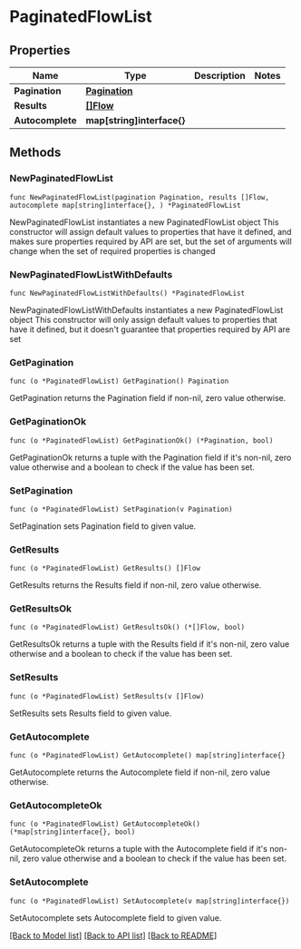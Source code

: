 # PaginatedFlowList

## Properties

Name | Type | Description | Notes
------------ | ------------- | ------------- | -------------
**Pagination** | [**Pagination**](Pagination.md) |  | 
**Results** | [**[]Flow**](Flow.md) |  | 
**Autocomplete** | **map[string]interface{}** |  | 

## Methods

### NewPaginatedFlowList

`func NewPaginatedFlowList(pagination Pagination, results []Flow, autocomplete map[string]interface{}, ) *PaginatedFlowList`

NewPaginatedFlowList instantiates a new PaginatedFlowList object
This constructor will assign default values to properties that have it defined,
and makes sure properties required by API are set, but the set of arguments
will change when the set of required properties is changed

### NewPaginatedFlowListWithDefaults

`func NewPaginatedFlowListWithDefaults() *PaginatedFlowList`

NewPaginatedFlowListWithDefaults instantiates a new PaginatedFlowList object
This constructor will only assign default values to properties that have it defined,
but it doesn't guarantee that properties required by API are set

### GetPagination

`func (o *PaginatedFlowList) GetPagination() Pagination`

GetPagination returns the Pagination field if non-nil, zero value otherwise.

### GetPaginationOk

`func (o *PaginatedFlowList) GetPaginationOk() (*Pagination, bool)`

GetPaginationOk returns a tuple with the Pagination field if it's non-nil, zero value otherwise
and a boolean to check if the value has been set.

### SetPagination

`func (o *PaginatedFlowList) SetPagination(v Pagination)`

SetPagination sets Pagination field to given value.


### GetResults

`func (o *PaginatedFlowList) GetResults() []Flow`

GetResults returns the Results field if non-nil, zero value otherwise.

### GetResultsOk

`func (o *PaginatedFlowList) GetResultsOk() (*[]Flow, bool)`

GetResultsOk returns a tuple with the Results field if it's non-nil, zero value otherwise
and a boolean to check if the value has been set.

### SetResults

`func (o *PaginatedFlowList) SetResults(v []Flow)`

SetResults sets Results field to given value.


### GetAutocomplete

`func (o *PaginatedFlowList) GetAutocomplete() map[string]interface{}`

GetAutocomplete returns the Autocomplete field if non-nil, zero value otherwise.

### GetAutocompleteOk

`func (o *PaginatedFlowList) GetAutocompleteOk() (*map[string]interface{}, bool)`

GetAutocompleteOk returns a tuple with the Autocomplete field if it's non-nil, zero value otherwise
and a boolean to check if the value has been set.

### SetAutocomplete

`func (o *PaginatedFlowList) SetAutocomplete(v map[string]interface{})`

SetAutocomplete sets Autocomplete field to given value.



[[Back to Model list]](../README.md#documentation-for-models) [[Back to API list]](../README.md#documentation-for-api-endpoints) [[Back to README]](../README.md)


